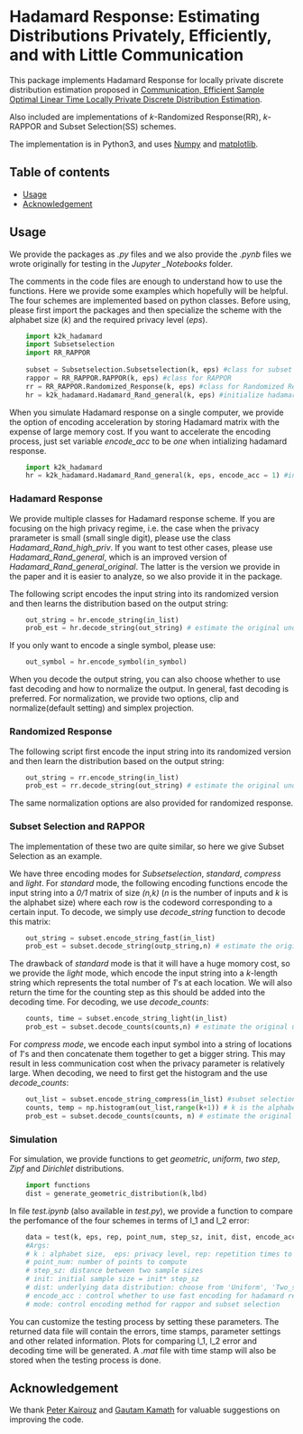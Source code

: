 # Hadamard Response: Estimating Distributions Privately, Efficiently, and with Little Communication
This package implements Hadamard Response for locally private discrete distribution estimation proposed in [Communication, Efficient Sample Optimal Linear Time Locally Private Discrete Distribution Estimation](https://arxiv.org/abs/1802.04705). 

Also included are implementations of *k*-Randomized Response(RR), *k*-RAPPOR and Subset Selection(SS) schemes. 


The implementation is in Python3, and uses [Numpy](http://www.numpy.org) and [matplotlib](https://matplotlib.org/index.html). 

<!---
[distribution as well as three former schemes including . We also provide a script to compare their performance on synthetic data.
 For complete description and analysis of the schemes, please refer to [Communication, Efficient Sample Optimal Linear Time Locally Private Discrete Distribution Estimation](https://arxiv.org/abs/1802.04705) by [Jayadev Acharya](http://people.ece.cornell.edu/acharya/), Ziteng Sun and Huanyu Zhang and references therein.
--->



## Table of contents
* [Usage](#usage)
* [Acknowledgement](#acknowledgement)


<!---
## Brief Introduction
Given *n* independent samples from an unknown distribution, the task of distribution learning is to infer the underlying distribution. In local differential privacy setting, samples are distributed in multiple users, and instead of sending the original samples they get, each user send a randomized version of their sample to preserve privacy. This comes with the expense of higher sample complexity.
In high privacy regime, all former schemes require either a higher communication cost which is linear with the alphabet size *k* or a higher sample complexity which is a factor of *k* larger than the optimal. Our proposed scheme is the first to achieve optimal sample complexity and communication complexity in this regime. Moreover, the computation complexity at the server end is only *O(n+k)* while other optimal schemes require *Omega(nk)* time. A slightly generalized version is sample optimal in all parameter regimes with the same communication and computation complexity.
--->


<!---
* [Instruction for installing Python3](https://docs.python.org/3/using/index.html)
* [Instruction for installing Numpy](https://www.scipy.org/install.html)
* [Instruction for installing Matplotlib](https://matplotlib.org/users/installing.html) --->

## Usage
We provide the packages as *.py* files and we also provide the *.pynb* files we wrote originally for testing in the *Jupyter _Notebooks* folder.

The comments in the code files are enough to understand how to use the functions. Here we provide some examples which hopefully will be helpful. The four schemes are implemented based on python classes. Before using, please first import the packages and then specialize the scheme with the alphabet size (*k*) and the required privacy level (*eps*).

```python
    import k2k_hadamard
    import Subsetselection
    import RR_RAPPOR
    
    subset = Subsetselection.Subsetselection(k, eps) #class for subset selection algorithm
    rappor = RR_RAPPOR.RAPPOR(k, eps) #class for RAPPOR
    rr = RR_RAPPOR.Randomized_Response(k, eps) #class for Randomized Response
    hr = k2k_hadamard.Hadamard_Rand_general(k, eps) #initialize hadamard response
```
When you simulate Hadamard response on a single computer, we provide the option of encoding acceleration by storing Hadamard matrix with the expense of large memory cost. If you want to accelerate the encoding process, just set variable *encode_acc* to be *one* when intializing hadamard response.

```python
    import k2k_hadamard
    hr = k2k_hadamard.Hadamard_Rand_general(k, eps, encode_acc = 1) #initialize hadamard response
```

### Hadamard Response
We provide multiple classes for Hadamard response scheme. If you are focusing on the high privacy regime, i.e. the case when the privacy prarameter is small (small single digit), please use the class *Hadamard_Rand_high_priv*. If you want to test other cases, please use *Hadamard_Rand_general*, which is an improved version of *Hadamard_Rand_general_original*. The latter is the version we provide in the paper and it is easier to analyze, so we also provide it in the package.

The following script encodes the input string into its randomized version and then learns the distribution based on the output string:
```python
    out_string = hr.encode_string(in_list)
    prob_est = hr.decode_string(out_string) # estimate the original underlying distribution
```

If you only want to encode a single symbol, please use:

```python
    out_symbol = hr.encode_symbol(in_symbol)
```

When you decode the output string, you can also choose whether to use fast decoding and how to normalize the output. In general, fast decoding is preferred. For normalization, we provide two options, clip and normalize(default setting) and simplex projection.

### Randomized Response

The following script first encode the input string into its randomized version and then learn the distribution based on the output string:
```python
    out_string = rr.encode_string(in_list)
    prob_est = rr.decode_string(out_string) # estimate the original underlying distribution
```
The same normalization options are also provided for randomized response.


### Subset Selection and RAPPOR
The implementation of these two are quite similar, so here we give Subset Selection as an example.

We have three encoding modes for *Subsetselection*, *standard*, *compress* and *light*. For *standard* mode, the following encoding functions encode the input string into a *0/1* matrix of size *(n,k)* (*n* is the number of inputs and *k* is the alphabet size) where each row is the codeword corresponding to a certain input. To decode, we simply use *decode_string* function to decode this matrix:

```python
    out_string = subset.encode_string_fast(in_list) 
    prob_est = subset.decode_string(outp_string,n) # estimate the original underlying distribution
```


The drawback of *standard* mode is that it will have a huge momory cost, so we provide the *light* mode, which encode the input string into a *k*-length string which represents the total number of *1*'s at each location. We will also return the time for the counting step as this should be added into the decoding time. For decoding, we use *decode_counts*:

```python
    counts, time = subset.encode_string_light(in_list) 
    prob_est = subset.decode_counts(counts,n) # estimate the original underlying distribution
```

For *compress mode*, we encode each input symbol into a string of locations of *1*'s and then concatenate them together to get a bigger string. This may result in less communication cost when the privacy parameter is relatively large. When decoding, we need to first get the histogram and the use *decode_counts*:

```python
    out_list = subset.encode_string_compress(in_list) #subset selection
    counts, temp = np.histogram(out_list,range(k+1)) # k is the alphabet size
    prob_est = subset.decode_counts(counts, n) # estimate the original underlying distribution
```


### Simulation

For simulation, we provide functions to get *geometric*, *uniform*, *two step*, *Zipf* and *Dirichlet* distributions.


```python
    import functions
    dist = generate_geometric_distribution(k,lbd)
```

In file *test.ipynb* (also available in *test.py*), we provide a function to compare the perfomance of the four schemes in terms of l_1 and l_2 error:

```python
    data = test(k, eps, rep, point_num, step_sz, init, dist, encode_acc = 1, encode_mode = 0)
    #Args:
    # k : alphabet size,  eps: privacy level, rep: repetition times to compute a point
    # point_num: number of points to compute
    # step_sz: distance between two sample sizes
    # init: initial sample size = init* step_sz
    # dist: underlying data distribution: choose from 'Uniform', 'Two_steps', 'Zipf', 'Dirchlet', 'Geometric'
    # encode_acc : control whether to use fast encoding for hadamard responce
    # mode: control encoding method for rappor and subset selection
```
You can customize the testing process by setting these parameters. The returned data file will contain the errors, time stamps, parameter settings and other related information. Plots for comparing l_1, l_2 error and decoding time will be generated. A *.mat* file with time stamp will also be stored when the testing process is done.

## Acknowledgement

We thank [Peter Kairouz](https://web.stanford.edu/~kairouzp/) and [Gautam Kamath](http://www.gautamkamath.com/) for valuable suggestions on improving the code.
